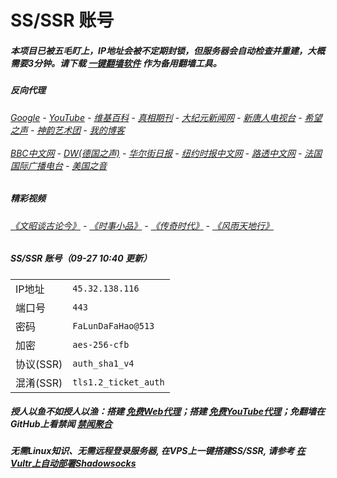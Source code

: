 # SS/SSR 账号 

##### 本项目已被五毛盯上，IP地址会被不定期封锁，但服务器会自动检查并重建，大概需要3分钟。请下载 [一键翻墙软件](https://github.com/gfw-breaker/nogfw/blob/master/README.md) 作为备用翻墙工具。

##### 反向代理
######  [Google](http://192.229.173.173:8888/search?q=425事件) - [YouTube](https://nogfw.the-youtube.win) - [维基百科](http://192.229.173.173:8100/wiki/喬高-麥塔斯調查報告) - [真相期刊](http://192.229.173.173:8300/display.aspx?category_id=3&zhuanti_id=2) - [大纪元新闻网](http://192.229.173.173:10080) - [新唐人电视台](http://192.229.173.173:8000) - [希望之声](http://192.229.173.173:8200) - [神韵艺术团](http://192.229.173.173:8000/xtr/gb/prog673.html) - [我的博客](http://192.229.173.173:10000/)<br/> <br/> [BBC中文网](http://192.229.173.173:9100/zhongwen/simp) - [DW(德国之声)](http://192.229.173.173:9200/zh/在线报导/s-9058?&zhongwen=simp) - [华尔街日报](http://192.229.173.173:9300) - [纽约时报中文网](http://192.229.173.173:9400) - [路透中文网](http://192.229.173.173:9500/) - [法国国际广播电台](http://192.229.173.173:9600/) - [美国之音](http://192.229.173.173:9700/) 

##### 精彩视频
###### [《文昭谈古论今》](https://github.com/gfw-breaker/wenzhao/blob/master/README.md) - [《时事小品》](https://github.com/gfw-breaker/ntdtv-comedy/blob/master/README.md) - [《传奇时代》](http://192.229.173.173:10000/videos/legend/) - [《风雨天地行》](http://192.229.173.173:10000/videos/fytdx/)

##### SS/SSR 账号（09-27 10:40 更新）
|||
|-|-|
|IP地址|`45.32.138.116`|
|端口号|`443` |
|密码|`FaLunDaFaHao@513`|  
|加密|`aes-256-cfb`|
|协议(SSR) |`auth_sha1_v4`|  
|混淆(SSR) |`tls1.2_ticket_auth`|  

##### 授人以鱼不如授人以渔：搭建 [免费Web代理](https://github.com/no-gfw/heroku-node-proxy#--end--)；搭建 [免费YouTube代理](https://github.com/gfw-breaker/you2php-heroku#--end--)；免翻墙在GitHub上看禁闻 [禁闻聚合](https://github.com/gfw-breaker/banned-news/blob/master/README.md)

##### 无需Linux知识、无需远程登录服务器, 在VPS上一键搭建SS/SSR, 请参考 [在Vultr上自动部署Shadowsocks](https://gfw-breaker.win/vultr%e9%83%a8%e7%bd%b2ss/) 
